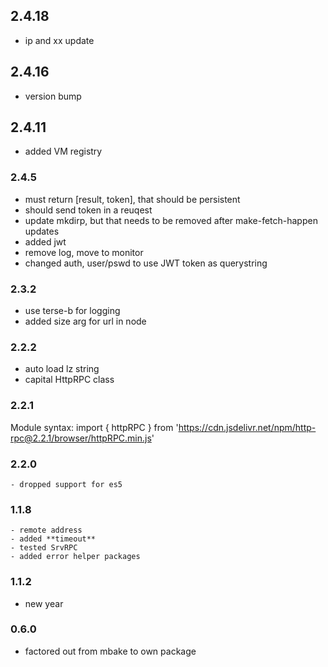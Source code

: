 

## 2.4.18
- ip and xx update

## 2.4.16
- version bump

## 2.4.11
- added VM registry

### 2.4.5
- must return [result, token], that should be persistent
- should send token in a reuqest
- update mkdirp, but that needs to be removed after make-fetch-happen updates
- added jwt
- remove log, move to monitor
- changed auth, user/pswd to use JWT token as querystring

### 2.3.2
- use terse-b for logging
- added size arg for url in node

### 2.2.2
- auto load lz string
- capital HttpRPC class

### 2.2.1
  Module syntax:
  import { httpRPC } from 'https://cdn.jsdelivr.net/npm/http-rpc@2.2.1/browser/httpRPC.min.js'

  ### 2.2.0
    - dropped support for es5
 
 ### 1.1.8
    - remote address
    - added **timeout**
    - tested SrvRPC
    - added error helper packages

### 1.1.2
- new year

### 0.6.0
- factored out from mbake to own package
